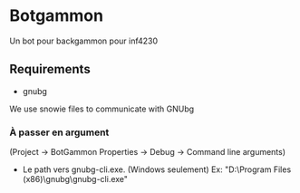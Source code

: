 Botgammon
=========

Un bot pour backgammon pour inf4230

## Requirements
 * gnubg

We use snowie files to communicate with GNUbg


### À passer en argument 

(Project -> BotGammon Properties -> Debug -> Command line arguments)

 * Le path vers gnubg-cli.exe. (Windows seulement) Ex: "D:\\Program Files (x86)\\gnubg\\gnubg-cli.exe"
   
